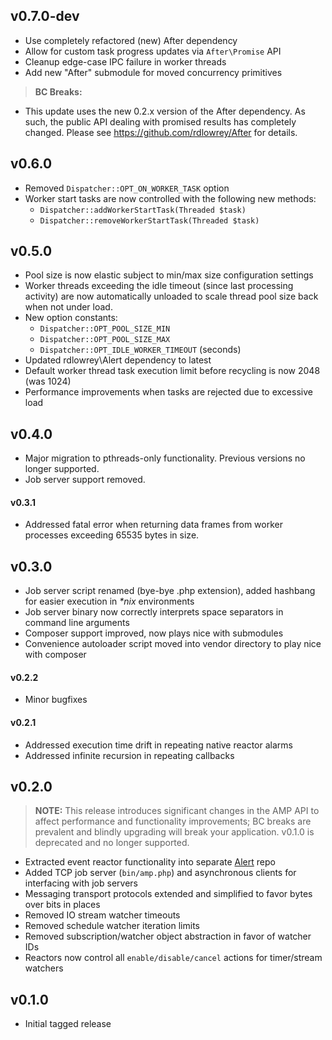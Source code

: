v0.7.0-dev
----------

- Use completely refactored (new) After dependency
- Allow for custom task progress updates via `After\Promise` API
- Cleanup edge-case IPC failure in worker threads
- Add new "After" submodule for moved concurrency primitives

> **BC Breaks:**

- This update uses the new 0.2.x version of the After dependency. As such, the public API dealing
  with promised results has completely changed. Please see https://github.com/rdlowrey/After for
  details.

v0.6.0
------

- Removed `Dispatcher::OPT_ON_WORKER_TASK` option
- Worker start tasks are now controlled with the following new methods:
    - `Dispatcher::addWorkerStartTask(Threaded $task)`
    - `Dispatcher::removeWorkerStartTask(Threaded $task)`

v0.5.0
------

- Pool size is now elastic subject to min/max size configuration settings
- Worker threads exceeding the idle timeout (since last processing activity) are
  now automatically unloaded to scale thread pool size back when not under load.
- New option constants:
    - `Dispatcher::OPT_POOL_SIZE_MIN`
    - `Dispatcher::OPT_POOL_SIZE_MAX`
    - `Dispatcher::OPT_IDLE_WORKER_TIMEOUT` (seconds)
- Updated rdlowrey\Alert dependency to latest
- Default worker thread task execution limit before recycling is now 2048 (was 1024)
- Performance improvements when tasks are rejected due to excessive load

v0.4.0
------

- Major migration to pthreads-only functionality. Previous versions no longer supported.
- Job server support removed.

#### v0.3.1

- Addressed fatal error when returning data frames from worker processes exceeding 65535 bytes in size.

v0.3.0
------

- Job server script renamed (bye-bye .php extension), added hashbang for easier execution in
  _*nix_ environments
- Job server binary now correctly interprets space separators in command line arguments
- Composer support improved, now plays nice with submodules
- Convenience autoloader script moved into vendor directory to play nice with composer


#### v0.2.2

- Minor bugfixes

#### v0.2.1

- Addressed execution time drift in repeating native reactor alarms
- Addressed infinite recursion in repeating callbacks

v0.2.0
------

> **NOTE:** This release introduces significant changes in the AMP API to affect performance and
> functionality improvements; BC breaks are prevalent and blindly upgrading will break your
> application. v0.1.0 is deprecated and no longer supported.

- Extracted event reactor functionality into separate [Alert][alert-repo] repo
- Added TCP job server (`bin/amp.php`) and asynchronous clients for interfacing with job servers
- Messaging transport protocols extended and simplified to favor bytes over bits in places
- Removed IO stream watcher timeouts
- Removed schedule watcher iteration limits
- Removed subscription/watcher object abstraction in favor of watcher IDs
- Reactors now control all `enable/disable/cancel` actions for timer/stream watchers

v0.1.0
------

- Initial tagged release

[alert-repo]: https://github.com/rdlowrey/Alert "Alert"
